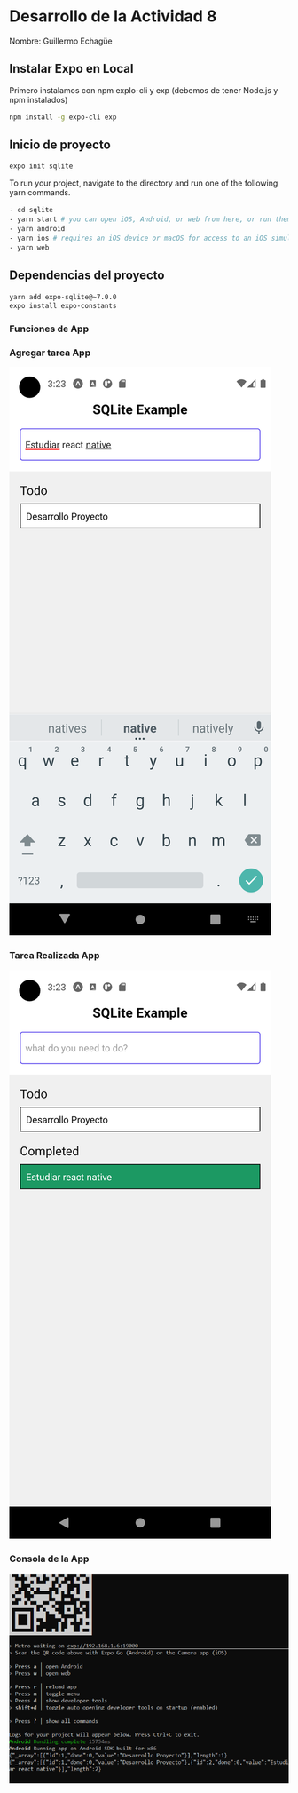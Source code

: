 # Desarrollo de la Actividad 8

Nombre: Guillermo Echagüe


## Instalar Expo en Local

Primero instalamos con npm explo-cli y exp (debemos de tener Node.js y npm instalados)
```bash
npm install -g expo-cli exp
```


## Inicio de proyecto
```bash
expo init sqlite
```

To run your project, navigate to the directory and run one of the following yarn commands.

```bash
- cd sqlite
- yarn start # you can open iOS, Android, or web from here, or run them directly with the commands below.
- yarn android
- yarn ios # requires an iOS device or macOS for access to an iOS simulator
- yarn web
```

## Dependencias del proyecto
```bash
yarn add expo-sqlite@~7.0.0
expo install expo-constants
```

### Funciones de App


### Agregar tarea App
![](img/1.png)

### Tarea Realizada App
![](img/2.png)

### Consola de la App
![](img/3.png)




